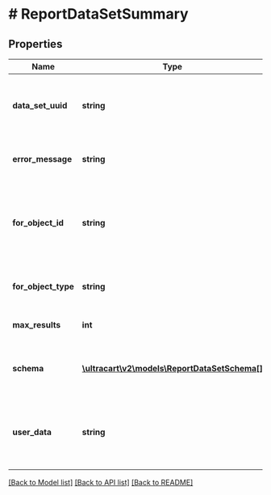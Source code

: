 # # ReportDataSetSummary

## Properties

Name | Type | Description | Notes
------------ | ------------- | ------------- | -------------
**data_set_uuid** | **string** | A unique identifier assigned to the data set that is returned. | [optional]
**error_message** | **string** | Error message if the query failed. | [optional]
**for_object_id** | **string** | An identifier that can be used to help match up the returned data set | [optional]
**for_object_type** | **string** | The type of object this data set is for | [optional]
**max_results** | **int** | The total number of results | [optional]
**schema** | [**\ultracart\v2\models\ReportDataSetSchema[]**](ReportDataSetSchema.md) | The schema associated with the data set. | [optional]
**user_data** | **string** | Any other data that needs to be returned with the response to help the UI | [optional]

[[Back to Model list]](../../README.md#models) [[Back to API list]](../../README.md#endpoints) [[Back to README]](../../README.md)
